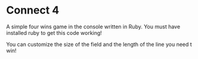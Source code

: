 # Connect 4
A simple four wins game in the console written in Ruby.
You must have installed ruby to get this code working!

You can customize the size of the field and the length of the line you need t win!
